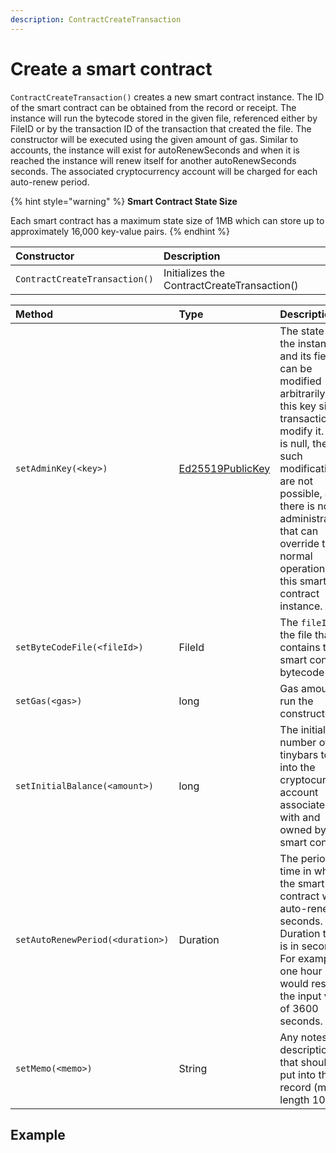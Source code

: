 ```yaml
---
description: ContractCreateTransaction
---
```


# Create a smart contract

`ContractCreateTransaction()` creates a new smart contract instance. The ID of the smart contract can be obtained from the record or receipt. The instance will run the bytecode stored in the given file, referenced either by FileID or by the transaction ID of the transaction that created the file. The constructor will be executed using the given amount of gas. Similar to accounts, the instance will exist for autoRenewSeconds and when it is reached the instance will renew itself for another autoRenewSeconds seconds. The associated cryptocurrency account will be charged for each auto-renew period.

{% hint style="warning" %}
**Smart Contract State Size**

Each smart contract has a maximum state size of 1MB which can store up to approximately 16,000 key-value pairs.
{% endhint %}

| Constructor | Description |
| :--- | :--- |
| `ContractCreateTransaction()` | Initializes the ContractCreateTransaction\(\) |

| Method | Type | Description |
| :--- | :--- | :--- |
| `setAdminKey(<key>)` | [Ed25519PublicKey](https://github.com/hashgraph/hedera-sdk-java/blob/master/src/main/java/com/hedera/hashgraph/sdk/crypto/ed25519/Ed25519PublicKey.java) | The state of the instance and its fields can be modified arbitrarily if this key signs a transaction to modify it. If this is null, then such modifications are not possible, and there is no administrator that can override the normal operation of this smart contract instance. |
| `setByteCodeFile(<fileId>)` | FileId | The `fileId` of the file that contains the smart contract bytecode |
| `setGas(<gas>)` | long | Gas amount to run the constructor |
| `setInitialBalance(<amount>)` | long | The initial number of tinybars to put into the cryptocurrency account associated with and owned by the smart contract. |
| `setAutoRenewPeriod(<duration>)` | Duration | The period of time in which the smart contract will auto-renew in seconds. Duration type is in seconds. For example, one hour would result in the input value of 3600 seconds. |
| `setMemo(<memo>)` | String | Any notes or descriptions that should be put into the record \(max length 100\) |

## Example

```java

```

